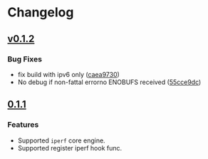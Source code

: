 # Changelog

## [v0.1.2](https://github.com/espressif/iperf-cmd/commit//v0.1.2)

### Bug Fixes

- fix build with ipv6 only ([caea9730](https://github.com/espressif/iperf-cmd/commit/caea9730))
- No debug if non-fattal errorno ENOBUFS received ([55cce9dc](https://github.com/espressif/iperf-cmd/commit/55cce9dc))

## [0.1.1](https://github.com/espressif/iperf-cmd/commits/v0.1.1)

### Features

- Supported `iperf` core engine.
- Supported register iperf hook func.
